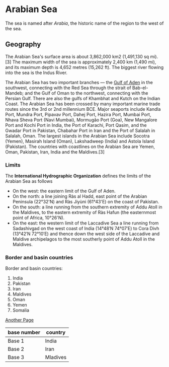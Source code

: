 # Arabian Sea
The sea is named after _Arabia_, the historic name of the region to the west of the sea.

## Geography
The Arabian Sea's surface area is about 3,862,000 km2 (1,491,130 sq mi).[3] The maximum width of the sea is approximately 2,400 km (1,490 mi), and its maximum depth is 4,652 metres (15,262 ft). The biggest river flowing into the sea is the Indus River.

The Arabian Sea has two important branches — the [Gulf of Aden](https://en.wikipedia.org/wiki/Gulf_of_Aden) in the southwest, connecting with the Red Sea through the strait of Bab-el-Mandeb; and the Gulf of Oman to the northwest, connecting with the Persian Gulf. There are also the gulfs of Khambhat and Kutch on the Indian Coast. The Arabian Sea has been crossed by many important marine trade routes since the 3rd or 2nd millennium BCE. Major seaports include Kandla Port, Mundra Port, Pipavav Port, Dahej Port, Hazira Port, Mumbai Port, Nhava Sheva Port (Navi Mumbai), Mormugão Port (Goa), New Mangalore Port and Kochi Port in India, the Port of Karachi, Port Qasim, and the Gwadar Port in Pakistan, Chabahar Port in Iran and the Port of Salalah in Salalah, Oman. The largest islands in the Arabian Sea include Socotra (Yemen), Masirah Island (Oman), Lakshadweep (India) and Astola Island (Pakistan). The countries with coastlines on the Arabian Sea are Yemen, Oman, Pakistan, Iran, India and the Maldives.[3]

### Limits
The **International Hydrographic Organization** defines the limits of the Arabian Sea as follows

- On the west: the eastern limit of the Gulf of Aden.
- On the north: a line joining Ràs al Hadd, east point of the Arabian Peninsula (22°32'N) and Ràs Jiyùni (61°43'E) on the coast of Pakistan.
- On the south: a line running from the southern extremity of Addu Atoll in the Maldives, to the eastern extremity of Ràs Hafun (the easternmost point of Africa, 10°26'N).
-  On the east: the western limit of the Laccadive Sea a line running from Sadashivgad on the west coast of India (14°48′N 74°07′E) to Cora Divh (13°42′N 72°10′E) and thence down the west side of the Laccadive and Maldive archipelagos to the most southerly point of Addu Atoll in the Maldives.

### Border and basin countries
Border and basin countries:

 1. India
 1. Pakistan
 1. Iran
 1. Maldives
 1. Oman
 1. Yemen
 1. Somalia

[Another Page](Another_page.md)

| base number | country |
| --- | --- |
| Base 1 | India |
| Base 2 | Iran |
| Base 3 | Mladives |
